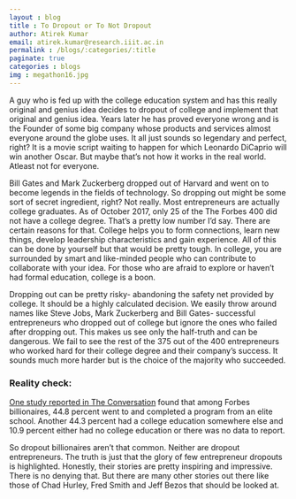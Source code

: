 ```yaml
---
layout : blog
title : To Dropout or To Not Dropout
author: Atirek Kumar
email: atirek.kumar@research.iiit.ac.in
permalink : /blogs/:categories/:title
paginate: true
categories : blogs
img : megathon16.jpg
---
```


A guy who is fed up with the college education system and has this really original and genius idea decides to dropout of college and implement that original and genius idea. Years later he has proved everyone wrong and is the Founder of some big company whose products and services almost everyone around the globe uses. It all just sounds so legendary and perfect, right? It is a movie script waiting to happen for which Leonardo DiCaprio will win another Oscar. But maybe that’s not how it works in the real world. Atleast not for everyone.

Bill Gates and Mark Zuckerberg dropped out of Harvard and went on to become legends in the fields of technology. So dropping out might be some sort of secret ingredient, right? Not really. Most entrepreneurs are actually college graduates. As of October 2017, only 25 of the The Forbes 400 did not have a college degree.
That’s a pretty low number I’d say. There are certain reasons for that. College helps you to form connections, learn new things, develop leadership characteristics and gain experience. All of this can be done by yourself but that would be pretty tough. In college, you are surrounded by smart and like-minded people who can contribute to collaborate with your idea. For those who are afraid to explore or haven’t had formal education, college is a boon.

Dropping out can be pretty risky- abandoning the safety net provided by college. It should be a highly calculated decision. We easily throw around names like Steve Jobs, Mark Zuckerberg and Bill Gates- successful entrepreneurs who dropped out of college but ignore the ones who failed after dropping out. This makes us see only the half-truth and can be dangerous. We fail to see the rest of the 375 out of the 400 entrepreneurs who worked hard for their college degree and their company’s success. It sounds much more harder but is the choice of the majority who succeeded.

### Reality check:

[One study reported in The Conversation][study] found that among Forbes billionaires, 44.8 percent went to and completed a program from an elite school. Another 44.3 percent had a college education somewhere else and 10.9 percent either had no college education or there was no data to report.

So dropout billionaires aren’t that common. Neither are dropout entrepreneurs. The truth is just that the glory of few entrepreneur dropouts is highlighted. Honestly, their stories are pretty inspiring and impressive. There is no denying that. But there are many other stories out there like those of Chad Hurley, Fred Smith and Jeff Bezos that should be looked at.

  [study]: https://theconversation.com/the-myth-of-the-college-dropout-75760
